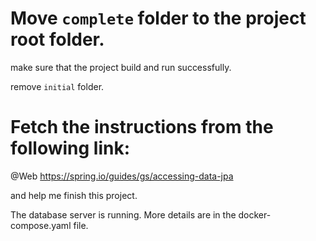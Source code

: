 # Move `complete` folder to the project root folder.

make sure that the project build and run successfully.

remove `initial` folder.

# Fetch the instructions from the following link:
@Web https://spring.io/guides/gs/accessing-data-jpa

and help me finish this project.

The database server is running. More details are in the docker-compose.yaml file.
